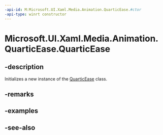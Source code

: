 ```yaml
---
-api-id: M:Microsoft.UI.Xaml.Media.Animation.QuarticEase.#ctor
-api-type: winrt constructor
---
```


<!-- Method syntax
public QuarticEase()
-->

# Microsoft.UI.Xaml.Media.Animation.QuarticEase.QuarticEase

## -description
Initializes a new instance of the [QuarticEase](quarticease.md) class.

## -remarks

## -examples

## -see-also

